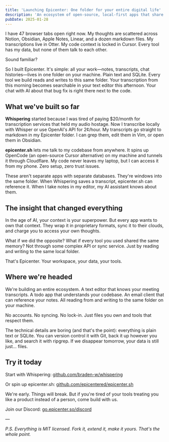 ```yaml
---
title: 'Launching Epicenter: One folder for your entire digital life'
description: 'An ecosystem of open-source, local-first apps that share a single memory'
pubDate: 2025-01-28
---
```


I have 47 browser tabs open right now. My thoughts are scattered across Notion, Obsidian, Apple Notes, Linear, and a dozen markdown files. My transcriptions live in Otter. My code context is locked in Cursor. Every tool has my data, but none of them talk to each other.

Sound familiar?

So I built Epicenter. It's simple: all your work—notes, transcripts, chat histories—lives in one folder on your machine. Plain text and SQLite. Every tool we build reads and writes to this same folder. Your transcription from this morning becomes searchable in your text editor this afternoon. Your chat with AI about that bug fix is right there next to the code.

## What we've built so far

**Whispering** started because I was tired of paying $20/month for transcription services that held my audio hostage. Now I transcribe locally with Whisper or use OpenAI's API for 2¢/hour. My transcripts go straight to markdown in my Epicenter folder. I can grep them, edit them in Vim, or open them in Obsidian.

**epicenter.sh** lets me talk to my codebase from anywhere. It spins up OpenCode (an open-source Cursor alternative) on my machine and tunnels it through Cloudflare. My code never leaves my laptop, but I can access it from my phone. Zero setup, zero trust issues.

These aren't separate apps with separate databases. They're windows into the same folder. When Whispering saves a transcript, epicenter.sh can reference it. When I take notes in my editor, my AI assistant knows about them.

## The insight that changed everything

In the age of AI, your context is your superpower. But every app wants to own that context. They wrap it in proprietary formats, sync it to their clouds, and charge you to access your own thoughts.

What if we did the opposite? What if every tool you used shared the same memory? Not through some complex API or sync service. Just by reading and writing to the same local folder.

That's Epicenter. Your workspace, your data, your tools.

## Where we're headed

We're building an entire ecosystem. A text editor that knows your meeting transcripts. A todo app that understands your codebase. An email client that can reference your notes. All reading from and writing to the same folder on your machine.

No accounts. No syncing. No lock-in. Just files you own and tools that respect them.

The technical details are boring (and that's the point): everything is plain text or SQLite. You can version control it with Git, back it up however you like, and search it with ripgrep. If we disappear tomorrow, your data is still just... files.

## Try it today

Start with Whispering: [github.com/braden-w/whispering](https://github.com/braden-w/whispering)

Or spin up epicenter.sh: [github.com/epicentered/epicenter.sh](https://github.com/epicenter-so/epicenter/epicenter.sh)

We're early. Things will break. But if you're tired of your tools treating you like a product instead of a person, come build with us.

Join our Discord: [go.epicenter.so/discord](https://go.epicenter.so/discord)

—

*P.S. Everything is MIT licensed. Fork it, extend it, make it yours. That's the whole point.*

